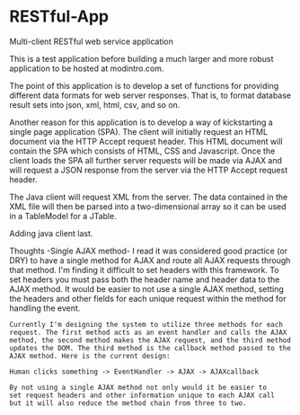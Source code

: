 # RESTful-App
Multi-client RESTful web service application

This is a test application before building a much larger
and more robust application to be hosted at modintro.com.

The point of this application is to develop a set of functions
for providing different data formats for web server responses.
That is, to format database result sets into json, xml, html,
csv, and so on.

Another reason for this application is to develop a way of kickstarting
a single page application (SPA). The client will initially request an HTML
document via the HTTP Accept request header. This HTML document will contain
the SPA which consists of HTML, CSS and Javascript. Once the client loads the
SPA all further server requests will be made via AJAX and will request a JSON
response from the server via the HTTP Accept request header.

The Java client will request XML from the server. The data contained in the
XML file will then be parsed into a two-dimensional array so it can be used
in a TableModel for a JTable.

Adding java client last.

Thoughts
	-Single AJAX method-
	I read it was considered good practice (or DRY) to have a single
	method for AJAX and route all AJAX requests through that method.
	I'm finding it difficult to set headers with this framework. To set
	headers you must pass both the header name and header data to the
	AJAX method. It would be easier to not use a single AJAX method, 
	setting the headers and other fields for each unique request within
	the method for handling the event.

	Currently I'm designing the system to utilize three methods for each
	request. The first method acts as an event handler and calls the AJAX
	method, the second method makes the AJAX request, and the third method
	updates the DOM. The third method is the callback method passed to the
	AJAX method. Here is the current design:

	Human clicks something -> EventHandler -> AJAX -> AJAXcallback

	By not using a single AJAX method not only would it be easier to
	set request headers and other information unique to each AJAX call
	but it will also reduce the method chain from three to two.
